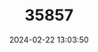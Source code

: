 ---
title: "35857"
category: "Pouteria lucens"
draft: false
date: 2024-02-22 13:03:50
languages:
  Portuguese: ["Abiurana"]
---